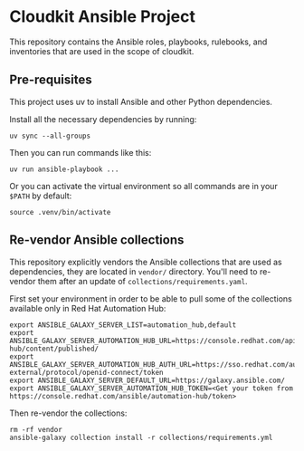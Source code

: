 # Cloudkit Ansible Project

This repository contains the Ansible roles, playbooks, rulebooks, and
inventories that are used in the scope of cloudkit.

## Pre-requisites

This project uses uv to install Ansible and other Python dependencies.

Install all the necessary dependencies by running:

```
uv sync --all-groups
```

Then you can run commands like this:

```
uv run ansible-playbook ...
```

Or you can activate the virtual environment so all commands are in your `$PATH` by default:

```
source .venv/bin/activate
```

## Re-vendor Ansible collections

This repository explicitly vendors the Ansible collections that are used as
dependencies, they are located in `vendor/` directory. You'll need
to re-vendor them after an update of `collections/requirements.yaml`.

First set your environment in order to be able to pull some of the collections
available only in Red Hat Automation Hub:

```
export ANSIBLE_GALAXY_SERVER_LIST=automation_hub,default
export ANSIBLE_GALAXY_SERVER_AUTOMATION_HUB_URL=https://console.redhat.com/api/automation-hub/content/published/
export ANSIBLE_GALAXY_SERVER_AUTOMATION_HUB_AUTH_URL=https://sso.redhat.com/auth/realms/redhat-external/protocol/openid-connect/token
export ANSIBLE_GALAXY_SERVER_DEFAULT_URL=https://galaxy.ansible.com/
export ANSIBLE_GALAXY_SERVER_AUTOMATION_HUB_TOKEN=<Get your token from https://console.redhat.com/ansible/automation-hub/token>
```

Then re-vendor the collections:

```
rm -rf vendor
ansible-galaxy collection install -r collections/requirements.yml
```



